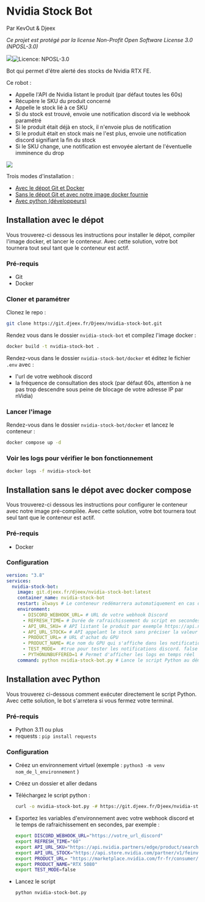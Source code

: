 # Nvidia Stock Bot
Par KevOut & Djeex

*Ce projet est protégé par la license Non-Profit Open Software License 3.0 (NPOSL-3.0)*


[![](https://img.shields.io/badge/JV%20hardware-rejoindre-green?style=flat-square&logo=discord&logoColor=%23fff&label=JV%20hardware&link=https%3A%2F%2Fdiscord.gg%2Fgxffg3GA96)](https://discord.gg/gxffg3GA96)![Licence: NPOSL-3.0](https://img.shields.io/badge/license-NPOSL--3.0-blue?style=flat-square&)

Bot qui permet d'être alerté des stocks de Nvidia RTX FE.

Ce robot :
- Appelle l'API de Nvidia listant le produit (par défaut toutes les 60s)
- Récupère le SKU du produit concerné
- Appelle le stock lié à ce SKU
- Si du stock est trouvé, envoie une notification discord via le webhook paramétré
- Si le produit était déjà en stock, il n'envoie plus de notification
- Si le produit était en stock mais ne l'est plus, envoie une notification discord signifiant la fin du stock
- Si le SKU change, une notification est envoyée alertant de l'éventuelle imminence du drop

<img src="https://git.djeex.fr/Djeex/nvidia-stock-bot/raw/branch/main/assets/img/nvbot.png" align="center">

Trois modes d'installation :
- [Avec le dépot Git et Docker](https://git.djeex.fr/Djeex/nvidia-stock-bot/#installation-avec-le-d%C3%A9pot)
- [Sans le dépot Git et avec notre image docker fournie](https://git.djeex.fr/Djeex/nvidia-stock-bot/#installation-sans-le-d%C3%A9pot-avec-docker-compose)
- [Avec python (développeurs)](https://git.djeex.fr/Djeex/nvidia-stock-bot/#installation-sans-le-d%C3%A9pot-avec-docker-compose)

## Installation avec le dépot

Vous trouverez-ci dessous les instructions pour installer le dépot, compiler l'image docker, et lancer le conteneur. Avec cette solution, votre bot tournera tout seul tant que le conteneur est actif.

### Pré-requis
- Git
- Docker

### Cloner et paramétrer

Clonez le repo :
```sh
git clone https://git.djeex.fr/Djeex/nvidia-stock-bot.git
```

Rendez vous dans le dossier `nvidia-stock-bot` et compilez l'image docker :
```sh
docker build -t nvidia-stock-bot .
```

Rendez-vous dans le dossier `nvidia-stock-bot/docker` et éditez le fichier `.env` avec :
- l'url de votre webhook discord
- la fréquence de consultation des stock (par défaut 60s, attention à ne pas trop descendre sous peine de blocage de votre adresse IP par nVidia)

### Lancer l'image

Rendez-vous dans le dossier `nvidia-stock-bot/docker` et lancez le conteneur :
```sh
docker compose up -d
```

### Voir les logs pour vérifier le bon fonctionnement

```sh
docker logs -f nvidia-stock-bot
```

## Installation sans le dépot avec docker compose

Vous trouverez-ci dessous les instructions pour configurer le conteneur avec notre image pré-compilée. Avec cette solution, votre bot tournera tout seul tant que le conteneur est actif.

### Pré-requis
- Docker

### Configuration

```yaml
version: "3.8"
services:
  nvidia-stock-bot:
    image: git.djeex.fr/djeex/nvidia-stock-bot:latest
    container_name: nvidia-stock-bot
    restart: always # Le conteneur redémarrera automatiquement en cas d'échec
    environment:
      - DISCORD_WEBHOOK_URL= # URL de votre webhook Discord
      - REFRESH_TIME= # Durée de rafraichissement du script en secondes
      - API_URL_SKU= # API listant le produit par exemple https://api.nvidia.partners/edge/product/search?page=1&limit=100&locale=fr-fr&Manufacturer=Nvidia&gpu=RTX%205090
      - API_URL_STOCK= # API appelant le stock sans préciser la valeur du sku, par exemple https://api.store.nvidia.com/partner/v1/feinventory?locale=fr-fr&skus=
      - PRODUCT_URL= # URL d'achat du GPU
      - PRODUCT_NAME= #Le nom du GPU qui s'affiche dans les notifications
      - TEST_MODE=  #true pour tester les notifications discord. false par défaut.
      - PYTHONUNBUFFERED=1 # Permet d'afficher les logs en temps réel
    command: python nvidia-stock-bot.py # Lance le script Python au démarrage du conteneur
```

## Installation avec Python

Vous trouverez ci-dessous comment exécuter directement le script Python. Avec cette solution, le bot s'arretera si vous fermez votre terminal.

### Pré-requis

- Python 3.11 ou plus
- requests : `pip install requests`

### Configuration

- Créez un environnement virtuel (exemple : `python3 -m venv nom_de_l_environnement` )
- Créez un dossier et aller dedans
- Téléchargez le script python :
  
  ```sh
  curl -o nvidia-stock-bot.py -# https://git.djeex.fr/Djeex/nvidia-stock-bot/raw/branch/main/nvidia-stock-bot.py
  ```
- Exportez les variables d'environnement avec votre webhook discord et le temps de rafraichissement en secondes, par exemple :
  
  ```sh
  export DISCORD_WEBHOOK_URL="https://votre_url_discord"
  export REFRESH_TIME="60"
  export API_URL_SKU="https://api.nvidia.partners/edge/product/search?page=1&limit=100&locale=fr-fr&Manufacturer=Nvidia&gpu=RTX%205080"
  export API_URL_STOCK="https://api.store.nvidia.com/partner/v1/feinventory?locale=fr-fr&skus="
  export PRODUCT_URL= "https://marketplace.nvidia.com/fr-fr/consumer/graphics-cards/?locale=fr-fr&page=1&limit=12&gpu=RTX%205080&manufacturer=NVIDIA"
  export PRODUCT_NAME="RTX 5080"
  export TEST_MODE=false
  ```
- Lancez le script
  
  ```sh
  python nvidia-stock-bot.py
  ```